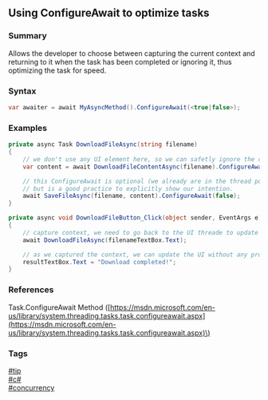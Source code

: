 ## Using ConfigureAwait to optimize tasks

### Summary
Allows the developer to choose between capturing the current context and returning to it when the 
task has been completed or ignoring it, thus optimizing the task for speed.

### Syntax
```csharp
var awaiter = await MyAsyncMethod().ConfigureAwait(<true|false>);
```

### Examples
```csharp
private async Task DownloadFileAsync(string filename)
{
    // we don't use any UI element here, so we can safetly ignore the context.
    var content = await DownloadFileContentAsync(filename).ConfigureAwait(false);

    // this ConfigureAwait is optional (we already are in the thread pool)
    // but is a good practice to explicitly show our intention. 
    await SaveFileAsync(filename, content).ConfigureAwait(false);
}

private async void DownloadFileButton_Click(object sender, EventArgs e)
{
    // capture context, we need to go back to the UI threade to update UI elements
    await DownloadFileAsync(filenameTextBox.Text);

    // as we captured the context, we can update the UI without any problem
    resultTextBox.Text = "Download completed!";
}
```

### References
Task.ConfigureAwait Method \([https://msdn.microsoft.com/en-us/library/system.threading.tasks.task.configureawait.aspx](https://msdn.microsoft.com/en-us/library/system.threading.tasks.task.configureawait.aspx)\)

### Tags
[#tip](../../tips.md)  
[#c#](../csharp.md)  
[#concurrency](concurrency.md)